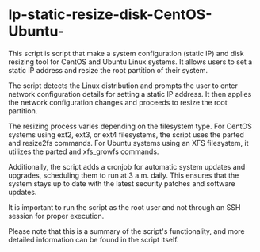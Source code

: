 # Ip-static-resize-disk-CentOS-Ubuntu-
This script is script that make a system configuration (static IP) and disk resizing tool for CentOS and Ubuntu Linux systems. It allows users to set a static IP address and resize the root partition of their system.

The script detects the Linux distribution and prompts the user to enter network configuration details for setting a static IP address. It then applies the network configuration changes and proceeds to resize the root partition.

The resizing process varies depending on the filesystem type. For CentOS systems using ext2, ext3, or ext4 filesystems, the script uses the parted and resize2fs commands. For Ubuntu systems using an XFS filesystem, it utilizes the parted and xfs_growfs commands.

Additionally, the script adds a cronjob for automatic system updates and upgrades, scheduling them to run at 3 a.m. daily. This ensures that the system stays up to date with the latest security patches and software updates.

It is important to run the script as the root user and not through an SSH session for proper execution.

Please note that this is a summary of the script's functionality, and more detailed information can be found in the script itself.
